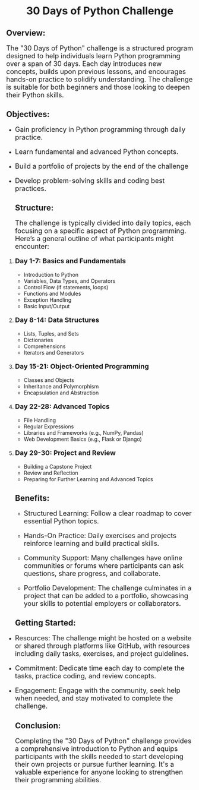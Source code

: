 <div align="center">
    <h1>30 Days of Python Challenge</h1>
</div>
<div align="left">
    <h2>Overview:</h2>
    <p>The "30 Days of Python" challenge is a structured program designed to help individuals learn Python programming over a span of 30 days. Each day introduces new concepts, builds upon previous lessons, and encourages hands-on practice to solidify understanding. The challenge is suitable for both beginners and those looking to deepen their Python skills.</p>
    <h2>Objectives:</h2>
    
- Gain proficiency in Python programming through daily practice.

- Learn fundamental and advanced Python concepts.

- Build a portfolio of projects by the end of the challenge

- Develop problem-solving skills and coding best practices.

    <h2>Structure:</h2>
        <p>The challenge is typically divided into daily topics, each focusing on a specific aspect of Python programming. Here’s a general outline of what participants might encounter:</p>
    
1. **Day 1-7: Basics and Fundamentals**
   - Introduction to Python
   - Variables, Data Types, and Operators
   - Control Flow (if statements, loops)
   - Functions and Modules
   - Exception Handling
   - Basic Input/Output

2. **Day 8-14: Data Structures**
   - Lists, Tuples, and Sets
   - Dictionaries
   - Comprehensions
   - Iterators and Generators

3. **Day 15-21: Object-Oriented Programming**
   - Classes and Objects
   - Inheritance and Polymorphism
   - Encapsulation and Abstraction

4. **Day 22-28: Advanced Topics**
   - File Handling
   - Regular Expressions
   - Libraries and Frameworks (e.g., NumPy, Pandas)
   - Web Development Basics (e.g., Flask or Django)

5. **Day 29-30: Project and Review**
   - Building a Capstone Project
   - Review and Reflection
   - Preparing for Further Learning and Advanced Topics
    <h2>Benefits:</h2>
    
    - Structured Learning: Follow a clear roadmap to cover essential Python topics.
    
    - Hands-On Practice: Daily exercises and projects reinforce learning and build practical skills.
    
    - Community Support: Many challenges have online communities or forums where participants can ask questions, share progress, and collaborate.
    
    - Portfolio Development: The challenge culminates in a project that can be added to a portfolio, showcasing your skills to potential employers or collaborators.

    <h2>Getting Started:</h2>

- Resources: The challenge might be hosted on a website or shared through platforms like GitHub, with resources including daily tasks, exercises, and project guidelines.

- Commitment: Dedicate time each day to complete the tasks, practice coding, and review concepts.

- Engagement: Engage with the community, seek help when needed, and stay motivated to complete the challenge.
    <h2>Conclusion:</h2>
    <p>Completing the "30 Days of Python" challenge provides a comprehensive introduction to Python and equips participants with the skills needed to start developing their own projects or pursue further learning. It's a valuable experience for anyone looking to strengthen their programming abilities.</p>
</div>
<style>
    p {
        font-size: 18px;
    }
</style>
